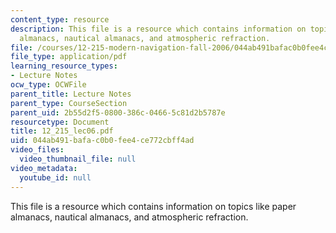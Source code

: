 ```yaml
---
content_type: resource
description: This file is a resource which contains information on topics like paper
  almanacs, nautical almanacs, and atmospheric refraction.
file: /courses/12-215-modern-navigation-fall-2006/044ab491bafac0b0fee4ce772cbff4ad_12_215_lec06.pdf
file_type: application/pdf
learning_resource_types:
- Lecture Notes
ocw_type: OCWFile
parent_title: Lecture Notes
parent_type: CourseSection
parent_uid: 2b55d2f5-0800-386c-0466-5c81d2b5787e
resourcetype: Document
title: 12_215_lec06.pdf
uid: 044ab491-bafa-c0b0-fee4-ce772cbff4ad
video_files:
  video_thumbnail_file: null
video_metadata:
  youtube_id: null
---
```

This file is a resource which contains information on topics like paper almanacs, nautical almanacs, and atmospheric refraction.

